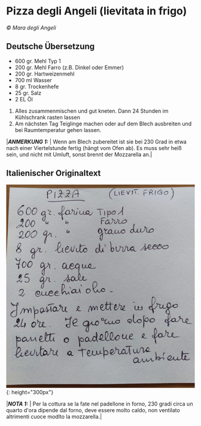 # Pizza degli Angeli (lievitata in frigo)
*&copy; Mara degli Angeli*

## Deutsche Übersetzung

* 600 gr. Mehl Typ 1
* 200 gr. Mehl Farro (z.B. Dinkel oder Emmer)
* 200 gr. Hartweizenmehl
* 700 ml  Wasser
* 8 gr. Trockenhefe
* 25 gr. Salz
* 2 EL Öl

1. Alles zusammenmischen und gut kneten. Dann 24 Stunden im Kühlschrank rasten lassen
2. Am nächsten Tag Teiglinge machen oder auf dem Blech ausbreiten und bei Raumtemperatur gehen lassen. 

|**_ANMERKUNG&nbsp;1:_** | Wenn am Blech zubereitet ist sie bei 230 Grad in etwa nach einer Viertelstunde fertig (hängt vom Ofen ab). Es muss sehr heiß sein, und nicht mit Umluft, sonst brennt der Mozzarella an.|

## Italienischer Originaltext

![](../../images/PizzaMara2_1.jpeg "Logbucheintrag 1 von 1"){: height="300px"}

|**_NOTA&nbsp;1:_** | Per la cottura se la fate nel padellone in forno, 230 gradi circa un quarto d'ora dipende dal forno, deve essere molto caldo, non ventilato altrimenti cuoce modlto la mozzarella.|

